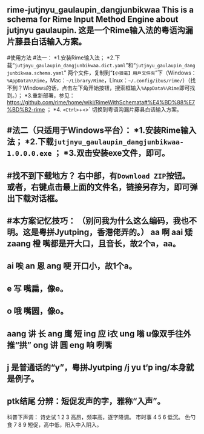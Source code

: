 rime-jutjnyu_gaulaupin_dangjunbikwaa
This is a schema for Rime Input Method Engine about jutjnyu gaulaupin. 这是一个Rime输入法的粤语沟漏片藤县白话输入方案。
----------------------------------------
#使用方法
#法一：
*1.安装Rime输入法；
*2.下载“`jutjnyu_gaulaupin_dangjunbikwaa.dict.yaml`”和“`jutjnyu_gaulaupin_dangjunbikwaa.schema.yaml`” 两个文件，复制到“`【小狼毫】用戶文件夾`”下（Windows：`%AppData%\Rime`，Mac：`~/Library/Rime`，Linux：`~/.config/ibus/rime/`）（找不到？Windows的话，点击左下角开始按钮，搜索框输入`%AppData%\Rime`即可找到。）；
*3.重新部署，参见：https://github.com/rime/home/wiki/RimeWithSchemata#%E4%BD%88%E7%BD%B2-rime ；
*4. `<Ctrl>`+`<`>` 切换到粤语沟漏片藤县白话输入方案。

#法二（只适用于Windows平台）：
*1.安装Rime输入法；
*2.下载`jutjnyu_gaulaupin_dangjunbikwaa-1.0.0.0.exe` ；
*3.双击安装exe文件，即可。
----------------------------------------
#找不到下载地方？
右中部，有`Download ZIP`按钮。
或者，右键点击最上面的文件名，链接另存为，即可弹出下载对话框。
----------------------------------------
#本方案记忆技巧：
（别问我为什么这么编码，我也不明。这是粤拼Jyutping，香港佬弄的。）
aa	啊
aai	矮
zaang	橙
嘴都是开大口，且音长，故2个a，aa。
-------
ai	唉
an	恩
ang	哽
开口小，故1个a。
-------
e	写
嘴扁，像e。
-------
o	哦
嘴圆，像o。
-------
aang	讲	长
ang	鹰	短
ing	应	i衣
ung	嗡	u像双手往外推“拱”
ong	讲	圆
eng	响	咧嘴
-------
j	是普通话的“y”，粤拼Jyutping /j yu t‘p ing/本身就是例子。
-------
ptk结尾
分辨：短促发声的字，雅称“入声”。
-------

科普下声调：
诗史试	1 2 3	高昂，频率高，逐字降调。
市时事	4 5 6	低沉。
色勺食	7 8 9	短促，高中低，阳入中入阴入。
